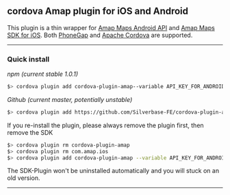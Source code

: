 ## cordova Amap plugin for iOS and Android

This plugin is a thin wrapper for [Amap Maps Android API](https://lbs.amap.com/api/android-sdk/summary/) and [Amap Maps SDK for iOS](https://lbs.amap.com/api/ios-sdk/summary/).
Both [PhoneGap](http://phonegap.com/) and [Apache Cordova](http://cordova.apache.org/) are supported.

-----

### Quick install

*npm (current stable 1.0.1)*
```bash
$> cordova plugin add cordova-plugin-amap--variable API_KEY_FOR_ANDROID="YOUR_ANDROID_API_KEY_IS_HERE" --variable API_KEY_FOR_IOS="YOUR_IOS_API_KEY_IS_HERE"
```

*Github (current master, potentially unstable)*
```bash
$> cordova plugin add https://github.com/Silverbase-FE/cordova-plugin-amap --variable API_KEY_FOR_ANDROID="YOUR_ANDROID_API_KEY_IS_HERE" --variable API_KEY_FOR_IOS="YOUR_IOS_API_KEY_IS_HERE"
```

If you re-install the plugin, please always remove the plugin first, then remove the SDK

```bash
$> cordova plugin rm cordova-plugin-amap
$> cordova plugin rm com.amap.ios
$> cordova plugin add cordova-plugin-amap --variable API_KEY_FOR_ANDROID="YOUR_ANDROID_API_KEY_IS_HERE" --variable API_KEY_FOR_IOS="YOUR_IOS_API_KEY_IS_HERE"
```

The SDK-Plugin won't be uninstalled automatically and you will stuck on an old version.

-----

